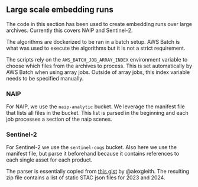 ## Large scale embedding runs

The code in this section has been used to create embedding runs over large
archives. Currently this covers NAIP and Sentinel-2.

The algorithms are dockerized to be ran in a batch setup. AWS Batch is what
was used to execute the algorithms but it is not a strict requirement.

The scripts rely on the `AWS_BATCH_JOB_ARRAY_INDEX` environment variable
to choose which files from the archives to process. This is set automatically
by AWS Batch when using array jobs. Outside of array jobs, this index variable
needs to be specified manually.

### NAIP

For NAIP, we use the `naip-analytic` bucket. We leverage the manifest file that
lists all files in the bucket. This list is parsed in the beginning and each
job processes a section of the naip scenes.

### Sentinel-2

For Sentinel-2 we use the `sentinel-cogs` bucket. Also here we use the manifest
file, but parse it beforehand because it contains references to each single
asset for each product.

The parser is essentially copied from [this gist](https://github.com/alexgleith/sinergise-element84-sentinel-2-qa/blob/main/0-parse-inventory-element84.py)
by @alexgleith.
The resulting zip file contains a list of static STAC json files for 2023 and 2024.
